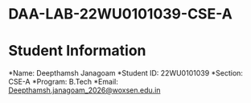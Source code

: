 # DAA-LAB-22WU0101039-CSE-A

# Student Information
*Name: Deepthamsh Janagoam
*Student ID: 22WU0101039
*Section: CSE-A
*Program: B.Tech
*Email: Deepthamsh.janagoam_2026@woxsen.edu.in
